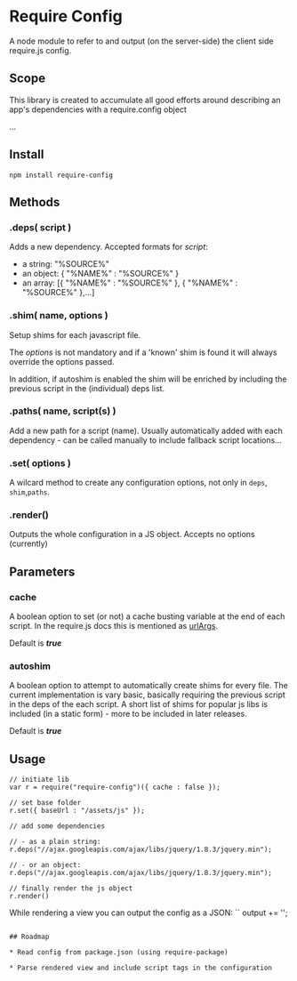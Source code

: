 
# Require Config

A node module to refer to and output (on the server-side) the client side require.js config.

## Scope 

This library is created to accumulate all good efforts around describing an app's dependencies with a require.config object

...

## Install

```
npm install require-config
```

## Methods

### .deps( script )

Adds a new dependency. Accepted formats for _script_: 
* a string: 		"%SOURCE%"
* an object: 	{ "%NAME%" : "%SOURCE%" }
* an array: 	[{ "%NAME%" : "%SOURCE%" }, { "%NAME%" : "%SOURCE%" },...]


### .shim( name, options )

Setup shims for each javascript file. 

The _options_ is not mandatory and if a 'known' shim is found it will always override the options passed. 

In addition, if autoshim is enabled the shim will be enriched by including the previous script in the (individual) deps list. 


### .paths( name, script(s) )

Add a new path for a script (name). Usually automatically added with each dependency - can be called manually to include fallback script locations...


### .set( options )

A wilcard method to create any configuration options, not only in ```deps```, ```shim```,```paths```.


### .render()

Outputs the whole configuration in a JS object. Accepts no options (currently)


## Parameters

### cache

A boolean option to set (or not) a cache busting variable at the end of each script. In the require.js docs this is mentioned as [urlArgs](http://requirejs.org/docs/api.html#config-urlArgs).

Default is ***true***

### autoshim

A boolean option to attempt to automatically create shims for every file. The current implementation is vary basic, basically requiring the previous script in the deps of the each script. A short list of shims for popular js libs is included (in a static form) - more to be included in later releases. 
  
Default is ***true***


## Usage

```
// initiate lib
var r = require("require-config")({ cache : false });

// set base folder
r.set({ baseUrl : "/assets/js" });

// add some dependencies

// - as a plain string:
r.deps("//ajax.googleapis.com/ajax/libs/jquery/1.8.3/jquery.min");

// - or an object: 
r.deps("//ajax.googleapis.com/ajax/libs/jquery/1.8.3/jquery.min");

// finally render the js object
r.render()

```

While rendering a view you can output the config as a JSON: 
``
output +=  '<script type="text/javascript">var require = '+ JSON.stringify( r.render() ) +'</script>';
		
```

## Roadmap

* Read config from package.json (using require-package)

* Parse rendered view and include script tags in the configuration 


